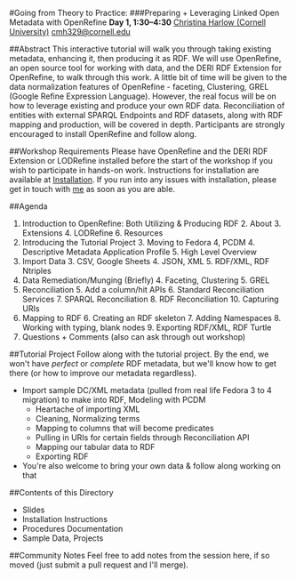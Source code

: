 #Going from Theory to Practice:
###Preparing + Leveraging Linked Open Metadata with OpenRefine
**Day 1, 1:30–4:30**
[Christina Harlow (Cornell University)](http://www.twitter.com/cm_harlow)
[cmh329@cornell.edu](mailto:cmh329@cornell.edu)

##Abstract
This interactive tutorial will walk you through taking existing metadata, enhancing it, then producing it as RDF. We will use OpenRefine, an open source tool for working with data, and the DERI RDF Extension for OpenRefine, to walk through this work. A little bit of time will be given to the data normalization features of OpenRefine - faceting, Clustering, GREL (Google Refine Expression Language). However, the real focus will be on how to leverage existing and produce your own RDF data. Reconciliation of entities with external SPARQL Endpoints and RDF datasets, along with RDF mapping and production, will be covered in depth. Participants are strongly encouraged to install OpenRefine and follow along.

##Workshop Requirements
Please have OpenRefine and the DERI RDF Extension or LODRefine installed before the start of the workshop if you wish to participate in hands-on work. Instructions for installation are available at [Installation](Installation/README.md). If you run into any issues with installation, please get in touch with [me](mailto:cmh329@cornell.edu) as soon as you are able.

##Agenda
1. Introduction to OpenRefine: Both Utilizing & Producing RDF
    2. About
    3. Extensions
    4. LODRefine
    6. Resources
2. Introducing the Tutorial Project
    3. Moving to Fedora 4, PCDM
    4. Descriptive Metadata Application Profile
    5. High Level Overview
3. Import Data
    3. CSV, Google Sheets
    4. JSON, XML
    5. RDF/XML, RDF Ntriples
4. Data Remediation/Munging (Briefly)
    4. Faceting, Clustering
    5. GREL
5. Reconciliation
    5. Add a column/hit APIs
    6. Standard Reconciliation Services
    7. SPARQL Reconciliation
    8. RDF Reconciliation
    10. Capturing URIs
6. Mapping to RDF
    6. Creating an RDF skeleton
    7. Adding Namespaces
    8. Working with typing, blank nodes
    9. Exporting RDF/XML, RDF Turtle
7. Questions + Comments (also can ask through out workshop)

##Tutorial Project
Follow along with the tutorial project. By the end, we won't have *perfect* or *complete* RDF metadata, but we'll know how to get there (or how to improve our metadata regardless).

- Import sample DC/XML metadata (pulled from real life Fedora 3 to 4 migration) to make into RDF, Modeling with PCDM
    - Heartache of importing XML
    - Cleaning, Normalizing terms
    - Mapping to columns that will become predicates
    - Pulling in URIs for certain fields through Reconciliation API
    - Mapping our tabular data to RDF
    - Exporting RDF
- You're also welcome to bring your own data & follow along working on that

##Contents of this Directory
- Slides
- Installation Instructions
- Procedures Documentation
- Sample Data, Projects

##Community Notes
Feel free to add notes from the session here, if so moved (just submit a pull request and I'll merge).
